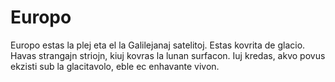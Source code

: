 # Europo

Europo estas la plej eta el la Galilejanaj satelitoj. Estas kovrita de glacio.
Havas strangajn striojn, kiuj kovras la lunan surfacon. Iuj kredas, akvo povus
ekzisti sub la glacitavolo, eble ec enhavante vivon.
